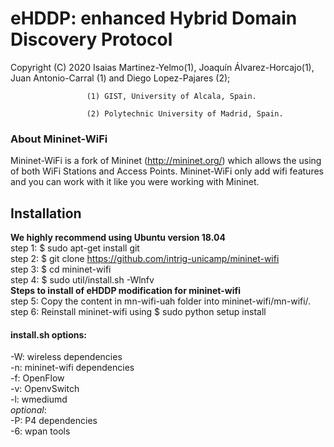 # eHDDP: enhanced Hybrid Domain Discovery Protocol 

Copyright (C) 2020 Isaias Martinez-Yelmo(1), Joaquín Álvarez-Horcajo(1), Juan Antonio-Carral (1) and Diego Lopez-Pajares (2);


                     (1) GIST, University of Alcala, Spain.
                     
                     (2) Polytechnic University of Madrid, Spain.



### About Mininet-WiFi
Mininet-WiFi is a fork of Mininet (http://mininet.org/) which allows the using of both WiFi Stations and Access Points. 
Mininet-WiFi only add wifi features and you can work with it like you were working with Mininet.   

## Installation  
**We highly recommend using Ubuntu version 18.04**  
step 1: $ sudo apt-get install git  
step 2: $ git clone https://github.com/intrig-unicamp/mininet-wifi  
step 3: $ cd mininet-wifi  
step 4: $ sudo util/install.sh -Wlnfv  
**Steps to install of eHDDP modification for mininet-wifi**  
step 5: Copy the content in mn-wifi-uah folder into mininet-wifi/mn-wifi/.  
step 6: Reinstall mininet-wifi using $ sudo python setup install  

#### install.sh options:   
-W: wireless dependencies   
-n: mininet-wifi dependencies    
-f: OpenFlow   
-v: OpenvSwitch   
-l: wmediumd   
_optional_:  
-P: P4 dependencies    
-6: wpan tools  


